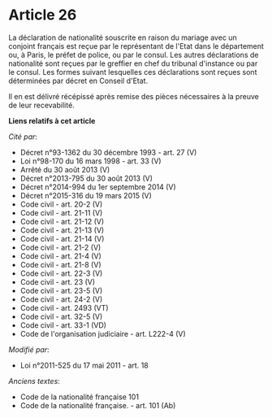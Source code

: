 # Article 26

La  déclaration de nationalité souscrite en raison du mariage avec un  conjoint français est reçue par le représentant de
l'Etat dans le  département ou, à Paris, le préfet de police, ou par le consul. Les autres déclarations de nationalité sont
reçues par le greffier en chef du tribunal d'instance ou par le consul. Les formes suivant lesquelles ces déclarations sont
reçues sont déterminées par décret en Conseil d'Etat.

Il en est délivré récépissé après remise des pièces nécessaires à la preuve de leur recevabilité.

**Liens relatifs à cet article**

_Cité par_:

  - Décret n°93-1362 du 30 décembre 1993 - art. 27 (V)
  - Loi n°98-170 du 16 mars 1998 - art. 33 (V)
  - Arrêté du 30 août 2013 (V)
  - Décret n°2013-795 du 30 août 2013 (V)
  - Décret n°2014-994 du 1er septembre 2014 (V)
  - Décret n°2015-316 du 19 mars 2015 (V)
  - Code civil - art. 20-2 (V)
  - Code civil - art. 21-11 (V)
  - Code civil - art. 21-12 (V)
  - Code civil - art. 21-13 (V)
  - Code civil - art. 21-14 (V)
  - Code civil - art. 21-2 (V)
  - Code civil - art. 21-4 (V)
  - Code civil - art. 21-8 (V)
  - Code civil - art. 22-3 (V)
  - Code civil - art. 23 (V)
  - Code civil - art. 23-5 (V)
  - Code civil - art. 24-2 (V)
  - Code civil - art. 2493 (VT)
  - Code civil - art. 32-5 (V)
  - Code civil - art. 33-1 (VD)
  - Code de l'organisation judiciaire - art. L222-4 (V)

_Modifié par_:

  - Loi n°2011-525 du 17 mai 2011 - art. 18

_Anciens textes_:

  - Code de la nationalité française 101
  - Code de la nationalité française. - art. 101 (Ab)
